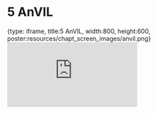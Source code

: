 # 5 AnVIL
 
{type: iframe, title:5 AnVIL, width:800, height:600, poster:resources/chapt_screen_images/anvil.png}
![](https://sayumiyork.github.io/c-moor-ottr-generic/anvil.html)
 

 
